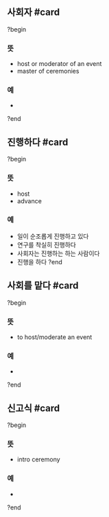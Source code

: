 ## 사회자 #card
?begin
### 뜻
- host or moderator of an event
- master of ceremonies
### 예
-
<!--SR:!2025-07-29,13,248-->
?end

## 진행하다 #card
?begin
### 뜻
- host
- advance
### 예
- 일이 순조롭게 진행하고 있다
- 연구를 착실히 진행하다
- 사회자는 진행하는 하는 사람이다
- 진행을 하다
?end

## 사회를 맡다 #card
?begin
### 뜻
- to host/moderate an event
### 예
-
<!--SR:!2025-09-02,31,230-->
?end

## 신고식 #card
?begin
### 뜻
- intro ceremony
### 예
-
?end
